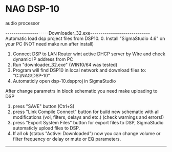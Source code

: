 # NAG DSP-10
audio processor

---------------------Downloader_32.exe-----------------------------
Automatic load dsp project files from DSP10.
0. Install "SigmaStudio 4.6" on your PC (NOT need make run after install)
1. Connect DSP to LAN Router wint active DHCP server by Wire and check dynamic IP address from PC
2. Run "downloader_32.exe" (WIN10/64 was tested)
3. Program will find DSP10 in local network and download files to:  "C:\NAG\DSP-10"
4. Automaticly open dsp-10.dspproj in SigmaStudio 

After change parametrs in block schematic you need make uploading to DSP
1.  press "SAVE" button (Ctrl+S)
2.  press "Link Compile Connect" button for build new schematic with all modifications (vol, filters, delays and etc.) (check warnings and errors!)
3.  press "Export System Files" button for export files to DSP, SigmaStudio automaticly upload files to DSP.
4.  If all ok (status "Active: Downloaded") now you can change volume or filter frequency or delay or mute or EQ parameters.
---------------------------------------------------------------------
